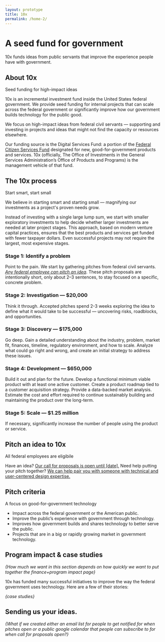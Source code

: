```yaml
---
layout: prototype
title: 10x
permalink: /home-2/
---
```


<h1 class="font-weight-700">A seed fund for government</h1>
<div class="row align-items-center padding-bottom-g4">
  <p class="font-sans-f11 md:font-sans-f12 font-weight-200 line-height-heading-loose">10x funds ideas from public servants that improve the experience people have with government.</p>
</div>

<h2 class="margin-bottom-0 border-top-g05 padding-top-g2" id="what-is-10x">About 10x</h2>
<p class="font-sans-f11 font-weight-200 margin-top-0" id="what-is-10x">Seed funding for high-impact ideas</p>

10x is an incremental investment fund inside the United States federal government. We provide seed funding for internal projects that can scale across the federal government or significantly improve how our government builds technology for the public good.

We focus on high-impact ideas from federal civil servants — supporting and investing in projects and ideas that might not find the capacity or resources elsewhere.

Our funding source is the Digital Services Fund: a portion of the <a href="#1">Federal Citizen Services Fund</a> designated for new, good-for-government products and services. 10x (officially, The Office of Investments in the General Services Administration’s Office of Products and Programs) is the management vehicle of that fund.

<h2 class="margin-bottom-0 border-top-g05 padding-top-g2 margin-top-g5" id="the-process">The 10x process</h2>
<p class="font-sans-f11 font-weight-200 margin-top-0" id="what-is-10x">Start smart, start small</p>

We believe in starting smart and starting small — magnifying our investments as a project's proven needs grow.

Instead of investing with a single large lump sum, we start with smaller exploratory investments to help decide whether larger investments are needed at later project stages. This approach, based on modern venture capital practices, ensures that the best products and services get funded with fewer taxpayer dollars. Even successful projects may not require the largest, most expensive stages.

<h3 id="stage-1-identify">Stage 1: Identify a problem</h3>
<p>Point to the pain. We start by gathering pitches from federal civil servants. <em><a href="#who-can-pitch">Any federal employee can pitch an idea</a></em>. These pitch proposals are intentionally short, only about 2–3 sentences, to stay focused on a specific, concrete problem.</p>

<h3 id="stage-2-investigation-20k">Stage 2: Investigation — $20,000</h3>
<p>Think it through. Accepted pitches spend 2-3 weeks exploring the idea to define what it would take to be successful — uncovering risks, roadblocks, and opportunities.</p>

<h3 id="stage-3-discovery-175k">Stage 3: Discovery — $175,000</h3>
<p>Go deep. Gain a detailed understanding about the industry, problem, market fit, finances, timeline, regulatory environment, and how to scale. Analyze what could go right and wrong, and create an initial strategy to address these issues.</p>

<h3 id="stage-4-development-650k">Stage 4: Development — $650,000</h3>
<p>Build it out and plan for the future. Develop a functional minimum viable product with at least one active customer. Create a product roadmap tied to a customer acquisition strategy. Provide a data-backed market analysis. Estimate the cost and effort required to continue sustainably building and maintaining the product over the long-term.</p>

<h3 id="stage-5-scale-1-25m">Stage 5: Scale — $1.25 million</h3>
<p>If necessary, significantly increase the number of people using the product or service.</p>


<h2 class="margin-bottom-0 border-top-g05 padding-top-g2 margin-top-g5" id="who-can-pitch">Pitch an idea to 10x</h2>
<p class="font-sans-f11 font-weight-200 margin-top-0" id="what-is-10x">All federal employees are eligibile</p>

<p>Have an idea? <a href="#pitch">Our call for proposals is open until [date].</a> Need help putting your pitch together? <a href="">We can help pair you with someone with technical and user-centered design expertise.</a></p>

<h2 class="margin-bottom-0 border-top-g05 padding-top-g2 margin-top-g5" id="what-we-look-for">Pitch criteria</h2>
<p class="font-sans-f11 font-weight-200 margin-top-0 line-height-heading-loose" id="what-is-10x">A focus on good-for-government technology</p>

<ul>
<li>Impact across the federal government or the American public.</li>
<li>Improve the public’s experience with government through technology.</li>
<li>Improves how government builds and shares technology to better serve the public.</li>
<li>Projects that are in a big or rapidly growing market in government technology.</li>
</ul>

<h2 id="impact">Program impact &amp; case studies</h2>

<p><i>{How much we want in this section depends on how quickly we want to put together the finance+program impact page}</i></p>

10x has funded many successful initiatives to improve the way the federal government uses technology. Here are a few of their stories:

*{case studies}*

<h2 id="pitch-us">Sending us your ideas.</h2>

*{What if we created either an email list for people to get notified for when pitches open *or* a public google calendar that people can subscribe to for when call for proposals open?}*

